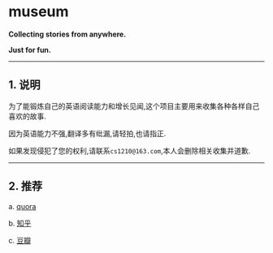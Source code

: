 # museum

**Collecting stories from anywhere.**

**Just for fun.**

---

## 1. 说明

为了能锻炼自己的英语阅读能力和增长见闻,这个项目主要用来收集各种各样自己喜欢的故事.

因为英语能力不强,翻译多有纰漏,请轻拍,也请指正.

如果发现侵犯了您的权利,请联系`cs1210@163.com`,本人会删除相关收集并道歉.

---

## 2. 推荐

a. [quora](https://www.quora.com/)

b. [知乎](https://www.zhihu.com)

c. [豆瓣](https://www.douban.com/)

